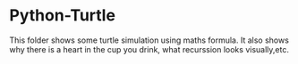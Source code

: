 # Python-Turtle
This folder shows some turtle simulation using maths formula. It also shows why there is a heart in the cup you drink, what recurssion looks visually,etc.
